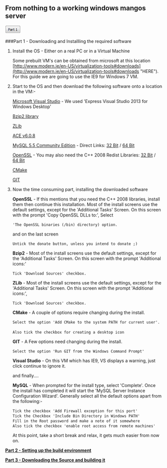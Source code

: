 From nothing to a working windows mangos server
---
![Page1](page1.gif)

###Part 1 - Downloading and Installling the required software
1. Install the OS - Either on a real PC or in a Virtual Machine

	Some prebuilt VM's can be obtained from microsoft at this location [http://www.modern.ie/en-US/virtualization-tools#downloads](http://www.modern.ie/en-US/virtualization-tools#downloads "HERE"). For this guide we are going to use the IE9 for Windows 7 VM.

2. Start to the OS and then download the following software onto a location in the VM:-

    [Microsoft Visual Studio](http://www.visualstudio.com/en-us) - We used 'Express Visual Studio 2013 for Windows Desktop'

    [Bzip2 library](http://sourceforge.net/projects/gnuwin32/files/bzip2/1.0.5/bzip2-1.0.5-setup.exe/download?use_mirror=netcologne&download=)

    [ZLib](http://sourceforge.net/projects/gnuwin32/files/zlib/1.2.3/zlib-1.2.3.exe/download?use_mirror=garr&download=)

    [ACE v6.0.8](http://download.dre.vanderbilt.edu/previous_versions/ACE-6.0.8.zip)

	[MySQL 5.5 Community Edition](http://dev.mysql.com/downloads/mysql/5.5.html#downloads) - Direct Links:  [32 Bit](http://dev.mysql.com/get/Downloads/MySQL-5.5/mysql-5.5.34-win32.msi)   /    [64 Bit](http://dev.mysql.com/get/Downloads/MySQL-5.5/mysql-5.5.34-winx64.msi) 

    [OpenSSL](http://slproweb.com/download/Win32OpenSSL-1_0_1e.exe) - You may also need the C++ 2008 Redist Libraries:  [32 Bit](http://www.microsoft.com/downloads/details.aspx?familyid=9B2DA534-3E03-4391-8A4D-074B9F2BC1BF) / [64 Bit](http://www.microsoft.com/downloads/details.aspx?familyid=bd2a6171-e2d6-4230-b809-9a8d7548c1b6)

    [CMake](http://www.cmake.org/files/v2.8/cmake-2.8.12.1-win32-x86.exe)

    [GIT](http://git-scm.com/download/win)
 
3.  Now the time consuming part, installing the downloaded software

	**OpenSSL** - If this mentions that you need the C++ 2008 libraries, install them then continue this installation. Most of the install screens use the default settings, except for the 'Additional Tasks' Screen. On this screen with the prompt 'Copy OpenSSL DLLs to:', Select 
    
        'The OpenSSL binaries (/bin) directory) option. 
    and on the last screen
        
        Untick the donate button, unless you intend to donate ;)

	**Bzip2** - Most of the install screens use the default settings, except for the 'Additional Tasks' Screen. On this screen with the prompt 'Additional icons:'

        Tick 'Download Sources' checkbox. 
	
	**ZLib** - Most of the install screens use the default settings, except for the 'Additional Tasks' Screen. On this screen with the prompt 'Additional icons:',         

        Tick 'Download Sources' checkbox. 

	**CMake** - A couple of options require changing during the install.

	    Select the option 'Add CMake to the system PATH for current user'. 

		Also tick the checkbox for creating a desktop icon

	**GIT** - A Few options need changing during the install.

        Select the option 'Run GIT from the Windows Command Prompt'

	**Visual Studio** - On this VM which has IE9, VS displays a warning, just click continue to ignore it.

    and finally....

     **MySQL** - When prompted for the install type, select 'Complete'. Once the install has completed it will start the 'MySQL Server Instance Configuration Wizard'. Generally select all the default options apart from the following:-

	    Tick the checkbox 'Add Firewall exception for this port'
	    Tick the Checkbox 'Include Bin Directory in Windows PATH'
	    Fill in the Root password and make a note of it somewhere
        Also tick the checkbox 'enable root access from remote machines'

	At this point, take a short break and relax, it gets much easier from now on.

[**Part 2 - Setting up the build environment**](MangosZero%2018.1%20Build%20Part%202) 

[**Part 3 - Downloading the Source and building it**](MangosZero%2018.1%20Build%20Part%203)
